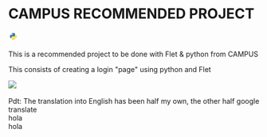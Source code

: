 # CAMPUS RECOMMENDED PROJECT




<code><img height="20" src="https://raw.githubusercontent.com/github/explore/80688e429a7d4ef2fca1e82350fe8e3517d3494d/topics/python/python.png"></code>

This is a recommended project to be done with Flet & python from CAMPUS

This consists of creating a login "page" using python and Flet
 
<code><img height="650" src="https://media.publit.io/file/dasdasdasdsad.png"></code>













Pdt: The translation into English has been half my own, the other half google translate
<br>
hola
<br/>
hola

 
